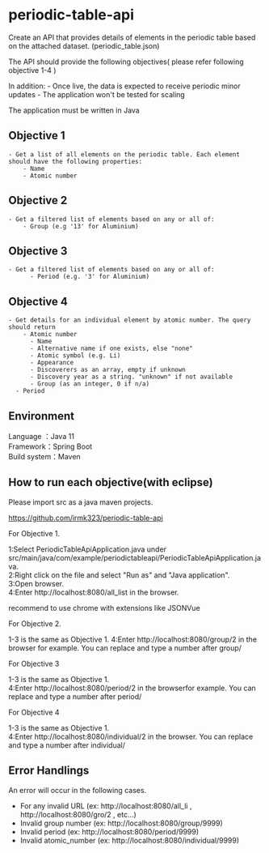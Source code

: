 # periodic-table-api
Create an API that provides details of elements in the periodic table based on the attached dataset. (periodic_table.json)

The API should provide the following objectives( please refer following objective 1-4 )
        
In addition:
    - Once live, the data is expected to receive periodic minor updates
    - The application won't be tested for scaling
    
The application must be written in Java

## Objective 1

    - Get a list of all elements on the periodic table. Each element should have the following properties:
        - Name
        - Atomic number

## Objective 2

    - Get a filtered list of elements based on any or all of:
	    - Group (e.g '13' for Aluminium)


## Objective 3

    - Get a filtered list of elements based on any or all of:
		  - Period (e.g. '3' for Aluminium)
      
## Objective 4

  	- Get details for an individual element by atomic number. The query should return
	    - Atomic number
		  - Name
		  - Alternative name if one exists, else "none"
		  - Atomic symbol (e.g. Li)
		  - Appearance
		  - Discoverers as an array, empty if unknown
		  - Discovery year as a string. "unknown" if not available
		  - Group (as an integer, 0 if n/a)
      - Period

## Environment 
Language ：Java 11  
Framework：Spring Boot     
Build system：Maven

## How to run each objective(with eclipse)

Please import src as a java maven projects.  

https://github.com/irmk323/periodic-table-api 


For Objective 1. 

1:Select PeriodicTableApiApplication.java under src/main/java/com/example/periodictableapi/PeriodicTableApiApplication.java.  
2:Right click on the file and select "Run as" and "Java application".   
3:Open browser.     
4:Enter http://localhost:8080/all_list in the browser.  

recommend to use chrome with extensions like JSONVue

For Objective 2.  

1-3 is the same as Objective 1.
4:Enter http://localhost:8080/group/2 in the browser for example. You can replace and type a number after group/ 

For Objective 3  

1-3 is the same as Objective 1.  
4:Enter http://localhost:8080/period/2 in the browserfor example. You can replace and type a number after period/ 

For Objective 4

1-3 is the same as Objective 1.  
4:Enter http://localhost:8080/individual/2 in the browser.  You can replace and type a number after individual/ 


## Error Handlings

An error will occur in the following cases. 

 - For any invalid URL  (ex: http://localhost:8080/all_li , http://localhost:8080/gro/2 , etc...)  
 - Invalid group number (ex: http://localhost:8080/group/9999) 
 - Invalid period (ex: http://localhost:8080/period/9999)  
 - Invalid atomic_number  (ex: http://localhost:8080/individual/9999)   

